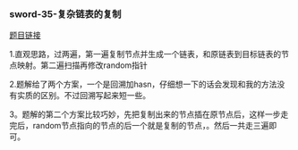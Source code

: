 ### sword-35-复杂链表的复制

[题目链接](https://leetcode-cn.com/problems/fu-za-lian-biao-de-fu-zhi-lcof/)

1.直观思路，过两遍，第一遍复制节点并生成一个链表，和原链表到目标链表的节点映射。第二遍扫描再修改random指针

2.题解给了两个方案，一个是回溯加hasn，仔细想一下的话会发现和我的方法没有实质的区别。不过回溯写起来短一些。

3。题解的第二个方案比较巧妙，先把复制出来的节点插在原节点后，这样一步走完后，random节点指向的节点的后一个就是复制的节点，。然后一共走三遍即可。
